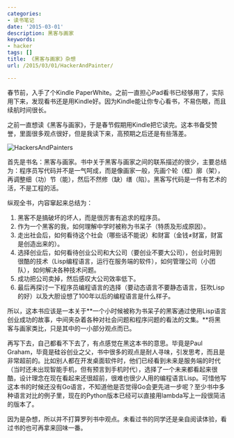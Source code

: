 ```yaml
---
categories:
- 读书笔记
date: '2015-03-01'
description: 黑客与画家
keywords:
- hacker
tags: []
title: 《黑客与画家》杂想
url: /2015/03/01/HackerAndPainter/

---
```



春节前，入手了个Kindle PaperWhite。之前一直担心Pad看书已经够用了，实际用下来，发现看书还是用Kindle好。因为Kindle能让你专心看书，不易伤眼，而且续航时间很长。

之前一直想读《黑客与画家》，于是春节假期用Kindle把它读完。这本书备受赞誉，里面很多观点很好，但是我读下来，高预期之后还是有些落差。

<!--more-->

![HackersAndPainters](https://mmbiz.qlogo.cn/mmbiz/otHvoL6neeJVgmwOrXTASgJibTzObG8S9ibvTgURUxTzb36eK9j9rHqfdItmia7rKKib1e96qvjkuicEz6Cp0XrMYfA/0)

首先是书名：黑客与画家。书中关于黑客与画家之间的联系描述的很少，主要总结为：程序员写代码并不是一气呵成，而是像画家一般，先画个轮（框）廓（架），再调整细（功）节（能），然后不然修（缺）缮（陷）。黑客写代码是一件有艺术的活，不是工程的活。

纵观全书，内容窜起来总结为：

 1. 黑客不是搞破坏的坏人，而是很厉害有追求的程序员。
 1. 作为一个黑客的我，如何理解中学时被称为书呆子（特质及形成原因）。
 1. 走出社会后，如何看待这个社会（哪些话不能说）和财富（金钱≠财富，财富是创造出来的）。
 1. 选择创业后，如何看待创业公司和大公司（要创业不要大公司），创业时用到很酷的技术（Lisp编程语言，运行在服务端的软件），如何管理公司（小团队），如何解决各种技术问题。
 1. 成功把公司卖掉，然后感叹大公司效率低下。
 1. 最后再探讨一下程序员编程语言的选择（要动态语言不要静态语言，狂吹Lisp的好）以及大胆设想了100年以后的编程语言是什么样子。

所以，这本书应该是一本关于**一个小时候被称为书呆子的黑客通过使用Lisp语言创业成功的故事，中间夹杂着各种对社会问题和程序问题的看法的文集。**将黑客与画家类比，只是其中的一小部分观点而已。

再写下去，自己都看不下去了，有点感觉在黑这本书的意思。毕竟是Paul Graham，毕竟是硅谷创业之父，书中很多的观点是耐人寻味，引发思考，而且是非常超前的。比如别人都在开发桌面软件时，他们已经看到未来是服务端的时代（当时还未出现智能手机，但有预言到手机时代），选择了一个未来都看起来很酷，设计理念在现在看起来还很超前，很难也很少人用的编程语言Lisp。可惜他写这本书的时候还没有Go语言，不知道他是否觉得Go会更先进一步呢？至少书中多种语言对比的例子里，现在的Python版本已经可以直接用lambda写上一段很简洁的版本了。

因为是杂想，所以并不打算罗列书中观点。未看过书的同学还是亲自阅读体验，看过书的也可再拿来回味一番。